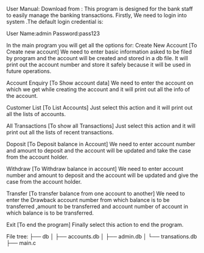 User Manual:
Download from :
This program is designed for the bank staff to easily manage the banking transactions.
Firstly, We need to login into system .The default login credential is:

User Name:admin
Password:pass123

In the main program you will get all the options for:
 Create New Account  [To Create new account]
We need to enter basic information asked to be filed by program and the account will be created and stored in a db file.
It will print out the account number and store it safely because it will be used in future operations.

 Account Enquiry        [To Show account data]
We need to enter the account on which we get while creating the account and it will print out all the info of the account.

 Customer List            [To List Accounts]
Just select this action and it will print out all the lists of accounts.

 All Transactions         [To show all Transactions]
Just select this action and it will print out all the lists of recent transactions.

 Doposit                      [To Deposit balance in Account]
We need to enter account number and amount to deposit and the account will be updated and take the case from the account holder.


 Withdraw                   [To Withdraw balance in account]
 We need to enter account number and amount to deposit and the account will be       updated and give the case from the account holder.

 Transfer                     [To transfer balance from one account to another]
We need to enter the Drawback account number from which balance is to be transferred ,amount to be transferred and account number of account in which balance is to be transferred.

 Exit                            [To end the program]
Finally select this action to end the program.

File tree:
├── db
│   ├── accounts.db
│   ├── admin.db
│   └── transations.db
├── main.c



